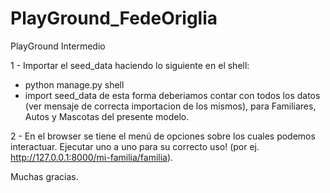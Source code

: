 # PlayGround_FedeOriglia
PlayGround Intermedio

1 - Importar el seed_data haciendo lo siguiente en el shell:
* python manage.py shell
* import seed_data
de esta forma deberiamos contar con todos los datos (ver mensaje de correcta importacion de los mismos), para Familiares, Autos y Mascotas del presente modelo.

2 - En el browser se tiene el menú de opciones sobre los cuales podemos interactuar. Ejecutar uno a uno para su correcto uso! (por ej. http://127.0.0.1:8000/mi-familia/familia).

Muchas gracias.

